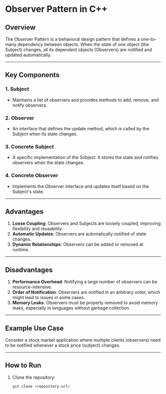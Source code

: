 # Observer Pattern in C++

## Overview
The Observer Pattern is a behavioral design pattern that defines a one-to-many dependency between objects. When the state of one object (the Subject) changes, all its dependent objects (Observers) are notified and updated automatically.

---

## Key Components

### 1. Subject
- Maintains a list of observers and provides methods to add, remove, and notify observers.

### 2. Observer
- An interface that defines the update method, which is called by the Subject when its state changes.

### 3. Concrete Subject
- A specific implementation of the Subject. It stores the state and notifies observers when the state changes.

### 4. Concrete Observer
- Implements the Observer interface and updates itself based on the Subject's state.

---

## Advantages
1. **Loose Coupling**: Observers and Subjects are loosely coupled, improving flexibility and reusability.
2. **Automatic Updates**: Observers are automatically notified of state changes.
3. **Dynamic Relationships**: Observers can be added or removed at runtime.

---

## Disadvantages
1. **Performance Overhead**: Notifying a large number of observers can be resource-intensive.
2. **Order of Notification**: Observers are notified in an arbitrary order, which might lead to issues in some cases.
3. **Memory Leaks**: Observers must be properly removed to avoid memory leaks, especially in languages without garbage collection.

---

## Example Use Case
Consider a stock market application where multiple clients (observers) need to be notified whenever a stock price (subject) changes.

---

## How to Run
1. Clone the repository:
   ```bash
   git clone <repository-url>